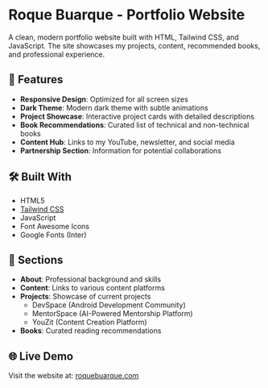 # Roque Buarque - Portfolio Website
A clean, modern portfolio website built with HTML, Tailwind CSS, and JavaScript. The site showcases my projects, content, recommended books, and professional experience.

## 🚀 Features
- **Responsive Design**: Optimized for all screen sizes
- **Dark Theme**: Modern dark theme with subtle animations
- **Project Showcase**: Interactive project cards with detailed descriptions
- **Book Recommendations**: Curated list of technical and non-technical books
- **Content Hub**: Links to my YouTube, newsletter, and social media
- **Partnership Section**: Information for potential collaborations

## 🛠️ Built With
- HTML5
- [Tailwind CSS](https://tailwindcss.com)
- JavaScript
- Font Awesome Icons
- Google Fonts (Inter)

## 📱 Sections
- **About**: Professional background and skills
- **Content**: Links to various content platforms
- **Projects**: Showcase of current projects
  - DevSpace (Android Development Community)
  - MentorSpace (AI-Powered Mentorship Platform)
  - YouZit (Content Creation Platform)
- **Books**: Curated reading recommendations

## 🌐 Live Demo
Visit the website at: [roquebuarque.com](https://roquebuarque.vercel.app/)
